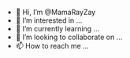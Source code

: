 - 👋 Hi, I’m @MamaRayZay
- 👀 I’m interested in ...
- 🌱 I’m currently learning ...
- 💞️ I’m looking to collaborate on ...
- 📫 How to reach me ...

<!---
MamaRayZay/MamaRayZay is a ✨ special ✨ repository because its `README.md` (this file) appears on your GitHub profile.
You can click the Preview link to take a look at your changes.
--->
